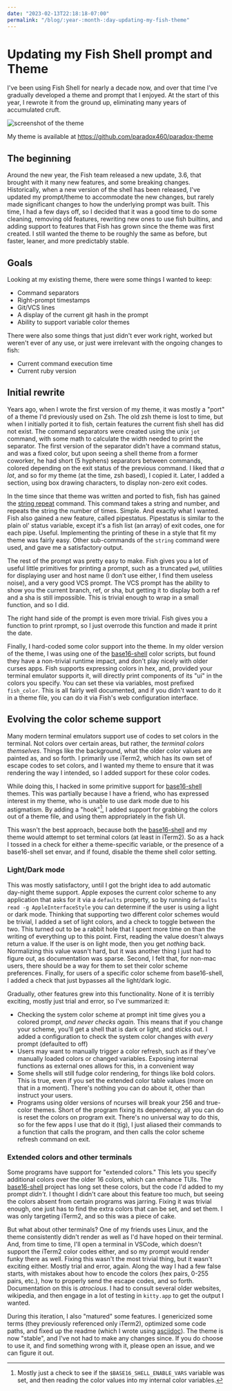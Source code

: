 ```yaml
---
date: "2023-02-13T22:18:18-07:00"
permalink: "/blog/:year-:month-:day-updating-my-fish-theme"
---
```


# Updating my Fish Shell prompt and Theme

I've been using Fish Shell for nearly a decade now, and over that time I've gradually developed a theme and prompt that I enjoyed. At the start of this year, I rewrote it from the ground up, eliminating many years of accumulated cruft.

![screenshot of the theme](/postimages/fish-theme.png)

<md-note icon='️🖼'>

My theme is available at https://github.com/paradox460/paradox-theme

</md-note>

## The beginning

Around the new year, the Fish team released a new update, 3.6, that brought with it many new features, and some breaking changes. Historically, when a new version of the shell has been released, I've updated my prompt/theme to accommodate the new changes, but rarely made significant changes to how the underlying prompt was built. This time, I had a few days off, so I decided that it was a good time to do some cleaning, removing old features, rewriting new ones to use fish builtins, and adding support to features that Fish has grown since the theme was first created. I still wanted the theme to be roughly the same as before, but faster, leaner, and more predictably stable.

## Goals

Looking at my existing theme, there were some things I wanted to keep:

+ Command separators
+ Right-prompt timestamps
+ Git/VCS lines
+ A display of the current git hash in the prompt
+ Ability to support variable color themes

There were also some things that just didn't ever work right, worked but weren't ever of any use, or just were irrelevant with the ongoing changes to fish:

+ Current command execution time
+ Current ruby version

## Initial rewrite
Years ago, when I wrote the first version of my theme, it was mostly a "port" of a theme I'd previously used on Zsh. The old zsh theme is lost to time, but when I initially ported it to fish, certain features the current fish shell has did not exist. The command separators were created using the unix `jot` command, with some math to calculate the width needed to print the separator. The first version of the separator didn't have a command status, and was a fixed color, but upon seeing a shell theme from a former coworker, he had short (5 hyphens) separators between commands, colored depending on the exit status of the previous command. I liked that _a lot_, and so for my theme (at the time, zsh based), I copied it. Later, I added a section, using box drawing characters, to display non-zero exit codes.

In the time since that theme was written and ported to fish, fish has gained the [string repeat](https://fishshell.com/docs/current/cmds/string.html#repeat-subcommand) command. This command takes a string and number, and repeats the string the number of times. Simple. And exactly what I wanted. Fish also gained a new feature, called pipestatus. Pipestatus is similar to the plain ol' status variable, except it's a fish list (an array) of exit codes, one for each pipe. Useful. Implementing the printing of these in a style that fit my theme was fairly easy. Other sub-commands of the `string` command were used, and gave me a satisfactory output.

The rest of the prompt was pretty easy to make. Fish gives you a lot of useful little primitives for printing a prompt, such as a truncated `pwd`, utilities for displaying user and host name (I don't use either, I find them useless noise), and a very good VCS prompt. The VCS prompt has the ability to show you the current branch, ref, or sha, but getting it to display both a ref and a sha is still impossible. This is trivial enough to wrap in a small function, and so I did.

The right hand side of the prompt is even more trivial. Fish gives you a function to print rprompt, so I just overrode this function and made it print the date.

Finally, I hard-coded some color support into the theme. In my older version of the theme, I was using one of the [base16-shell][] color scripts, but found they have a non-trivial runtime impact, and don't play nicely with older curses apps. Fish supports expressing colors in hex, and, provided your terminal emulator supports it, will directly print components of its "ui" in the colors you specify. You can set these via variables, most prefixed `fish_color`. This is all fairly well documented, and if you didn't want to do it in a theme file, you can do it via Fish's web configuration interface.

## Evolving the color scheme support

Many modern terminal emulators support use of codes to set colors in the terminal. Not colors over certain areas, but rather, the _terminal colors themselves_. Things like the background, what the older color values are painted as, and so forth. I primarily use iTerm2, which has its own set of escape codes to set colors, and I wanted my theme to ensure that it was rendering the way I intended, so I added support for these color codes.

While doing this, I hacked in some primitive support for [base16-shell][] themes. This was partially because I have a friend, who has expressed interest in my theme, who is unable to use dark mode due to his astigmatism. By adding a "hook"[^hook], I added support for grabbing the colors out of a theme file, and using them appropriately in the fish UI.

This wasn't the best approach, because both the [base16-shell][] and my theme would attempt to set terminal colors (at least in iTerm2). So as a hack I tossed in a check for either a theme-specific variable, or the presence of a base16-shell set envar, and if found, disable the theme shell color setting.

### Light/Dark mode

This was mostly satisfactory, until I got the bright idea to add automatic day-night theme support. Apple exposes the current color scheme to any application that asks for it via a `defaults` property, so by running `defaults read -g AppleInterfaceStyle` you can determine if the user is using a light or dark mode. Thinking that supporting two different color schemes would be trivial, I added a set of light colors, and a check to toggle between the two. This turned out to be a rabbit hole that I spent more time on than the writing of everything up to this point.
First, reading the value doesn't always return a value. If the user is on light mode, then you get _nothing_ back. Normalizing this value wasn't hard, but it was another thing I just had to figure out, as documentation was sparse.
Second, I felt that, for non-mac users, there should be a way for them to set their color scheme preferences.
Finally, for users of a specific color scheme from base16-shell, I added a check that just bypasses all the light/dark logic.

Gradually, other features grew into this functionality. None of it is terribly exciting, mostly just trial and error, so I've summarized it:

+ Checking the system color scheme at prompt init time gives you a colored prompt, _and never checks again_. This means that if you change your scheme, you'll get a shell that is dark or light, and sticks out. I added a configuration to check the system color changes with _every_ prompt (defaulted to off)
+ Users may want to manually trigger a color refresh, such as if they've manually loaded colors or changed variables. Exposing internal functions as external ones allows for this, in a convenient way
+ Some shells will still fudge color rendering, for things like bold colors. This is true, even if you set the extended color table values (more on that in a moment). There's nothing you can do about it, other than instruct your users.
+ Programs using older versions of ncurses will break your 256 and true-color themes. Short of the program fixing its dependency, all you can do is reset the colors on program exit. There's no universal way to do this, so for the few apps I use that do it (tig), I just aliased their commands to a function that calls the program, and then calls the color scheme refresh command on exit.

### Extended colors and other terminals

Some programs have support for "extended colors." This lets you specify additional colors over the older 16 colors, which can enhance TUIs. The [base16-shell][] project has long set these colors, but the code I'd added to my prompt _didn't_. I thought I didn't care about this feature too much, but seeing the colors absent from certain programs was jarring. Fixing it was trivial enough, one just has to find the extra colors that can be set, and set them. I was only targeting iTerm2, and so this was a piece of cake.

But what about other terminals? One of my friends uses Linux, and the theme consistently didn't render as well as I'd have hoped on their terminal. And, from time to time, I'll open a terminal in VSCode, which doesn't support the iTerm2 color codes either, and so my prompt would render funky there as well. Fixing this wasn't the most trivial thing, but it wasn't exciting either. Mostly trial and error, again. Along the way I had a few false starts, with mistakes about how to encode the colors (hex pairs, 0-255 pairs, etc.), how to properly send the escape codes, and so forth. Documentation on this is _atrocious_. I had to consult several older websites, wikipedia, and then engage in a lot of testing in `kitty.app` to get the output I wanted.

During this iteration, I also "matured" some features. I genericized some terms (they previously referenced only iTerm2), optimized some code paths, and fixed up the readme (which I wrote using [asciidoc](/blog/2023-02-05-asciidoc-and-markdown)). The theme is now "stable", and I've not had to make any changes since. If you do choose to use it, and find something wrong with it, please open an issue, and we can figure it out.

[base16-shell]: https://github.com/tinted-theming/base16-shell

[^hook]: Mostly just a check to see if the `$BASE16_SHELL_ENABLE_VARS` variable was set, and then reading the color values into my internal color variables.
